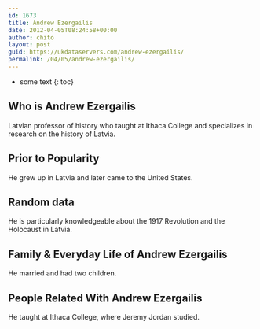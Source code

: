 ```yaml
---
id: 1673
title: Andrew Ezergailis
date: 2012-04-05T08:24:58+00:00
author: chito
layout: post
guid: https://ukdataservers.com/andrew-ezergailis/
permalink: /04/05/andrew-ezergailis/
---
```


* some text
{: toc}


## Who is  Andrew Ezergailis
                  
                  
                  
Latvian professor of history who taught at Ithaca College and specializes in research on the history of Latvia.
                  
                
                
                
## Prior to Popularity 
                  
                  
                  
He grew up in Latvia and later came to the United States.
                  
                
                
                
## Random data 
                  
                  
                  
He is particularly knowledgeable about the 1917 Revolution and the Holocaust in Latvia.
                  
                
                
                
## Family & Everyday Life of Andrew Ezergailis
                  
                  
                  
He married and had two children.
                  
                
                
                
## People Related With  Andrew Ezergailis
                  
                  
                  
He taught at Ithaca College, where Jeremy Jordan studied.
                  
                
              
            
          
          
          
    
    
  
